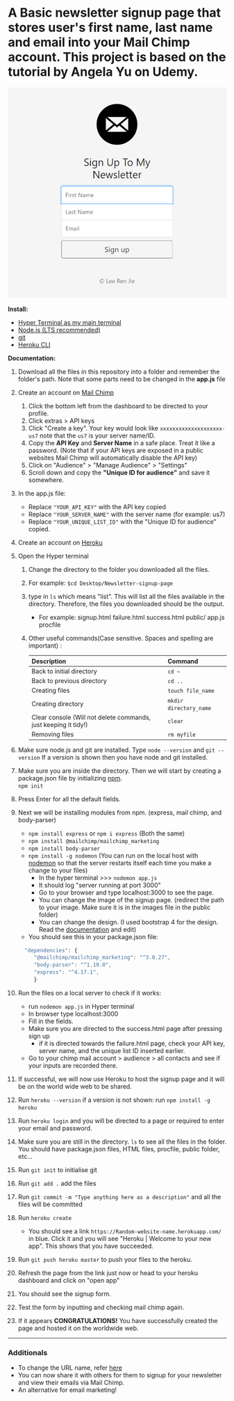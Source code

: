 # A Basic newsletter signup page that stores user's first name, last name and email into your Mail Chimp account. This project is based on the tutorial by Angela Yu on Udemy.

![Image of the Newsletter Signup Page](https://github.com/LeeRenJie/Newsletter-signup-page/blob/main/newsletter-page.png)

<b>Install:</b>
* [Hyper Terminal as my main terminal](https://hyper.is/)
* [Node.js (LTS recommended)](https://nodejs.org/en/)
* [git](https://git-scm.com/)
* [Heroku CLI](https://devcenter.heroku.com/articles/getting-started-with-nodejs#set-up)

<b>Documentation:</b>
1. Download all the files in this repository into a folder and remember the folder's path. Note that some parts need to be changed in the <b>app.js</b> file

1. Create an account on [Mail Chimp](https://mailchimp.com/)
   1. Click the bottom left from the dashboard to be directed to your profile.
   1. Click extras > API keys
   1. Click "Create a key". Your key would look like `xxxxxxxxxxxxxxxxxxxx-us7` note that the `us7` is your server name/ID.
   1. Copy the <b>API Key</b> and <b>Server Name</b> in a safe place. Treat it like a password. (Note that if your API keys are exposed in a public websites Mail Chimp will automatically disable the API key)
   1. Click on "Audience" > "Manage Audience" > "Settings" 
   1. Scroll down and copy the <b>"Unique ID for audience"</b> and save it somewhere. 
   
1. In the app.js file:
   * Replace `"YOUR_API_KEY"` with the API key copied
   * Replace `"YOUR_SERVER_NAME"` with the server name (for example: us7)
   * Replace `"YOUR_UNIQUE_LIST_ID"` with the "Unique ID for audience" copied.
  
1. Create an account on [Heroku](https://heroku.com) 

1. Open the Hyper terminal
    1. Change the directory to the folder you downloaded all the files. 
    1. For example: `$cd Desktop/Newsletter-signup-page`
    1. type in  `ls` which means "list". This will list all the files available in the directory. Therefore, the files you downloaded should be the output.
        * For example: signup.html failure.html success.html public/ app.js procfile   
    1. Other useful commands(Case sensitive. Spaces and spelling are important) :

       Description | Command
       ------------ | -------------
       Back to initial directory | `cd ~`
       Back to previous directory | `cd ..`
       Creating files | `touch file_name`
       Creating directory | `mkdir directory_name`
       Clear console (Will not delete commands, just keeping it tidy!) | `clear`
       Removing files |`rm myfile`
 
1. Make sure node.js and git are installed. Type `node --version` and `git --version` If a version is shown then you have node and git installed.
1. Make sure you are inside the directory. Then we will start by creating a package.json file by initializing [npm](https://www.npmjs.com/).<br> `npm init`
1. Press Enter for all the default fields.
1. Next we will be installing modules from npm. (express, mail chimp, and body-parser)
    * `npm install express` or `npm i express` (Both the same)
    * `npm install @mailchimp/mailchimp_marketing`
    * `npm install body-parser`
    * `npm install -g nodemon` (You can run on the local host with [nodemon](https://nodemon.io) so that the server restarts itself each time you make a change to your files)
         * In the hyper terminal >>> `nodemon app.js`
         * It should log "server running at port 3000"
         * Go to your browser and type localhost:3000 to see the page.
         * You can change the image of the signup page. (redirect the path to your image. Make sure it is in the images file in the public folder)
         * You can change the design. (I used bootstrap 4 for the design. Read the [documentation](https://getbootstrap.com/docs/4.5/getting-started/introduction/) and edit)
    * You should see this in your package.json file:
    ```javascript
      "dependencies": {
         "@mailchimp/mailchimp_marketing": "^3.0.27",
         "body-parser": "^1.19.0",
         "express": "^4.17.1",
         }
    ```
1. Run the files on a local server to check if it works:
    * run `nodemon app.js` in Hyper terminal
    * In browser type localhost:3000
    * Fill in the fields.
    * Make sure you are directed to the success.html page after pressing sign up
        * if it is directed towards the failure.html page, check your API key, server name, and the unique list ID inserted earlier.
    * Go to your chimp mail account > audience > all contacts and see if your inputs are recorded there.
 
 1. If successful, we will now use Heroku to host the signup page and it will be on the world wide web to be shared.
 1. Run `heroku --version` if a version is not shown: run `npm install -g heroku`
 1. Run `heroku login` and you will be directed to a page or required to enter your email and password.
 1. Make sure you are still in the directory. `ls` to see all the files in the folder. You should have package.json files, HTML files, procfile, public folder, etc...
 1. Run `git init` to initialise git
 1. Run `git add .` add the files
 1. Run `git commit -m "Type anything here as a description"` and all the files will be committed 
 1. Run `heroku create`
     * You should see a link `https://Random-website-name.herokuapp.com/` in blue. Click it and you will see "Heroku | Welcome to your new app". This shows that you have succeeded.
1. Run `git push heroku master` to push your files to the heroku.
1. Refresh the page from the link just now or head to your heroku dashboard and click on "open app" 
1. You should see the signup form.
1. Test the form by inputting and checking mail chimp again.
1. If it appears <b>CONGRATULATIONS!</b> You have successfully created the page and hosted it on the worldwide web.

<hr> 

### Additionals<br>
* To change the URL name, refer [here](https://devcenter.heroku.com/articles/renaming-apps)
* You can now share it with others for them to signup for your newsletter and view their emails via Mail Chimp.
* An alternative for email marketing!
